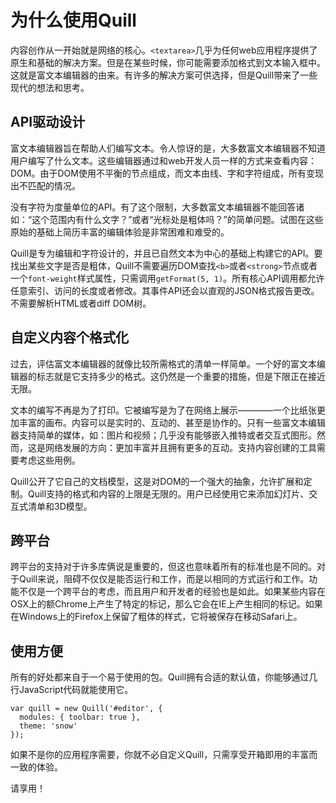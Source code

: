 # 为什么使用Quill

内容创作从一开始就是网络的核心。`<textarea>`几乎为任何web应用程序提供了原生和基础的解决方案。但是在某些时候，你可能需要添加格式到文本输入框中。这就是富文本编辑器的由来。有许多的解决方案可供选择，但是Quill带来了一些现代的想法和思考。

## API驱动设计

富文本编辑器旨在帮助人们编写文本。令人惊讶的是，大多数富文本编辑器不知道用户编写了什么文本。这些编辑器通过和web开发人员一样的方式来查看内容：DOM。由于DOM使用不平衡的节点组成，而文本由线、字和字符组成，所有变现出不匹配的情况。

没有字符为度量单位的API。有了这个限制，大多数富文本编辑器不能回答诸如：“这个范围内有什么文字？”或者“光标处是粗体吗？”的简单问题。试图在这些原始的基础上简历丰富的编辑体验是非常困难和难受的。

Quill是专为编辑和字符设计的，并且已自然文本为中心的基础上构建它的API。要找出某些文字是否是粗体，Quill不需要遍历DOM查找`<b>`或者`<strong>`节点或者一个`font-weight`样式属性，只需调用`getFormat(5, 1)`。所有核心API调用都允许任意索引、访问的长度或者修改。其事件API还会以直观的JSON格式报告更改。不需要解析HTML或者diff DOM树。

## 自定义内容个格式化

过去，评估富文本编辑器的就像比较所需格式的清单一样简单。一个好的富文本编辑器的标志就是它支持多少的格式。这仍然是一个重要的措施，但是下限正在接近无限。

文本的编写不再是为了打印。它被编写是为了在网络上展示————一个比纸张更加丰富的画布。内容可以是实时的、互动的、甚至是协作的。只有一些富文本编辑器支持简单的媒体，如：图片和视频；几乎没有能够嵌入推特或者交互式图形。然而，这是网络发展的方向：更加丰富并且拥有更多的互动。支持内容创建的工具需要考虑这些用例。

Quill公开了它自己的文档模型，这是对DOM的一个强大的抽象，允许扩展和定制。Quill支持的格式和内容的上限是无限的。用户已经使用它来添加幻灯片、交互式清单和3D模型。

## 跨平台

跨平台的支持对于许多库俩说是重要的，但这也意味着所有的标准也是不同的。对于Quill来说，阻碍不仅仅是能否运行和工作，而是以相同的方式运行和工作。功能不仅是一个跨平台的考虑，而且用户和开发者的经验也是如此。如果某些内容在OSX上的额Chrome上产生了特定的标记，那么它会在IE上产生相同的标记。如果在Windows上的Firefox上保留了粗体的样式，它将被保存在移动Safari上。

## 使用方便

所有的好处都来自于一个易于使用的包。Quill拥有合适的默认值，你能够通过几行JavaScript代码就能使用它。

```
var quill = new Quill('#editor', {
  modules: { toolbar: true },
  theme: 'snow'
});
```

如果不是你的应用程序需要，你就不必自定义Quill，只需享受开箱即用的丰富而一致的体验。

请享用！